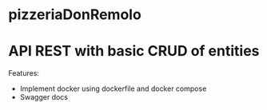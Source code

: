 # pizzeriaDonRemolo

# API REST with basic CRUD of entities

Features:
- Implement docker using dockerfile and docker compose
- Swagger docs
